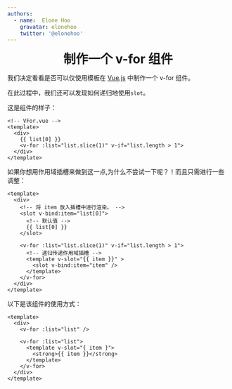 ```yaml
---
authors:
  - name:  Elone Hoo
    gravatar: elonehoo
    twitter: '@elonehoo'
---
```


<h1 align="center" style="margin:0;">制作一个 v-for 组件</h1>

<script setup>
import Author from '@theme/components/Author.vue'
import AuthorGrop from '@theme/components/AuthorGrop.vue'
import MouseListenerEvent from '@theme/components/vue/vue3/MouseListenerEvent.vue'
</script>

<AuthorGrop>
  <Author />
</AuthorGrop>

我们决定看看是否可以仅使用模板在 [Vue.js](https://cn.vuejs.org) 中制作一个 v-for 组件。

在此过程中，我们还可以发现如何递归地使用`slot`。

这是组件的样子：

```vue
<!-- VFor.vue -->
<template>
  <div>
    {{ list[0] }}
    <v-for :list="list.slice(1)" v-if="list.length > 1">
  </div>
</template>
```

如果你想用作用域插槽来做到这一点,为什么不尝试一下呢？！而且只需进行一些调整：

```vue
<template>
  <div>
    <!-- 将 item 放入插槽中进行渲染。 -->
    <slot v-bind:item="list[0]">
      <!-- 默认值 -->
      {{ list[0] }}
    </slot>

    <v-for :list="list.slice(1)" v-if="list.length > 1">
      <!-- 递归传递作用域插槽 -->
      <template v-slot="{{ item }}" >
        <slot v-bind:item="item" />
      </template>
    </v-for>
  </div>
</template>
```

以下是该组件的使用方式：

```vue
<template>
  <div>
    <v-for :list="list" />

    <v-for :list="list">
      <template v-slot="{ item }">
        <strong>{{ item }}</strong>
      </template>
    </v-for>
  </div>
</template>
```
